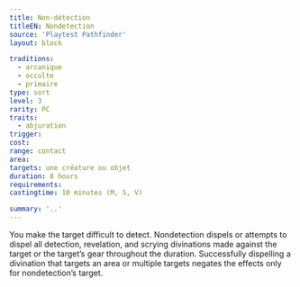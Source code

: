 ```yaml
---
title: Non-détection
titleEN: Nondetection
source: 'Playtest Pathfinder'
layout: block

traditions:
  - arcanique
  - occulte
  - primaire
type: sort
level: 3
rarity: PC
traits:
  - abjuration
trigger: 
cost: 
range: contact
area: 
targets: une créature ou objet
duration: 8 hours
requirements: 
castingtime: 10 minutes (M, S, V)

summary: '..'
---
```

You make the target difficult to detect. Nondetection dispels or attempts to dispel all detection, revelation, and scrying divinations made against the target or the target’s gear throughout the duration. Successfully dispelling a divination that targets an area or multiple targets negates the effects only for nondetection’s target.